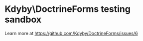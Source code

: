 Kdyby\DoctrineForms testing sandbox
===================================

Learn more at https://github.com/Kdyby/DoctrineForms/issues/6
